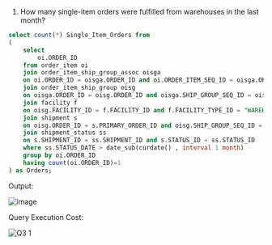 1. How many single-item orders were fulfilled from warehouses in the last month?
```sql
select count(*) Single_Item_Orders from
(
	select
		oi.ORDER_ID
	from order_item oi
	join order_item_ship_group_assoc oisga
	on oi.ORDER_ID = oisga.ORDER_ID and oi.ORDER_ITEM_SEQ_ID = oisga.ORDER_ITEM_SEQ_ID
	join order_item_ship_group oisg
	on oisga.ORDER_ID = oisg.ORDER_ID and oisga.SHIP_GROUP_SEQ_ID = oisg.SHIP_GROUP_SEQ_ID
	join facility f
	on oisg.FACILITY_ID = f.FACILITY_ID and f.FACILITY_TYPE_ID = "WAREHOUSE"
	join shipment s
	on oisg.ORDER_ID = s.PRIMARY_ORDER_ID and oisg.SHIP_GROUP_SEQ_ID = s.PRIMARY_SHIP_GROUP_SEQ_ID
	join shipment_status ss
	on s.SHIPMENT_ID = ss.SHIPMENT_ID and s.STATUS_ID = ss.STATUS_ID
	where ss.STATUS_DATE > date_sub(curdate() , interval 1 month)
	group by oi.ORDER_ID
	having count(oi.ORDER_ID)=1
) as Orders;
```

Output:

![image](https://github.com/Sandesh3003/TrainingAssignment/assets/77960808/7362e6cd-8bc6-47d2-8a89-e542d4052d35)

Query Execution Cost:

![Q3 1](https://github.com/Sandesh3003/TrainingAssignment/assets/77960808/8b1c58be-cce0-4852-af56-a2786dffee75)

